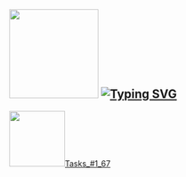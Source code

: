 ﻿<h2> <img src="https://i.giphy.com/media/v1.Y2lkPTc5MGI3NjExenNrbjdva3c4ZHdvaWw4dzB1dmt1ZWI2eWg0ZHFhb2IwcW93cm5laCZlcD12MV9pbnRlcm5hbF9naWZfYnlfaWQmY3Q9cw/iOFSGSk5W7GoDUo92p/giphy.gif" width="160px"/>  <a href="https://git.io/typing-svg"><img src="https://readme-typing-svg.herokuapp.com?font=Abril+Fatface&size=30&pause=100&color=000000&background=E17F0439&vCenter=true&width=280&height=40&lines=Solving_Osnovy_JS_tasks" alt="Typing SVG" /></h2>

<p>
  <img src="https://i.giphy.com/media/v1.Y2lkPTc5MGI3NjExYXJrNGRhNjd6N3JyMWJwMXA3cTVmczQzNWl4cHNhc294MDVzNnE1ZSZlcD12MV9pbnRlcm5hbF9naWZfYnlfaWQmY3Q9Zw/10U8Jinlgva6Y/giphy.gif" width="100px"/><a href="https://github.com/yaroslavagrebeneva/yasya_JS_tasks/tree/main/%D0%9E%D1%81%D0%BD%D0%BE%D0%B2%D1%8B">Tasks_#1_67</a>
</p>
